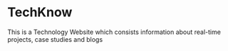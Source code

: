 # TechKnow
This is a Technology Website which consists information about real-time projects, case studies and blogs
